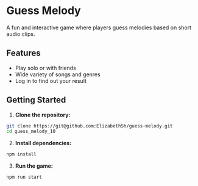 # Guess Melody

A fun and interactive game where players guess melodies based on short audio clips.

## Features

- Play solo or with friends
- Wide variety of songs and genres
- Log in to find out your result

## Getting Started

1. **Clone the repository:**

```bash
git clone https://git@github.com:ElizabethSh/guess-melody.git
cd guess_melody_10
```

2. **Install dependencies:**

```bash
npm install
```

3. **Run the game:**

```bash
npm run start
```
